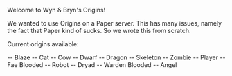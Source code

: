 Welcome to Wyn & Bryn's Origins!

We wanted to use Origins on a Paper server. This has many issues, namely the fact that Paper kind of sucks.
So we wrote this from scratch.

Current origins available:

-- Blaze
-- Cat
-- Cow
-- Dwarf
-- Dragon
-- Skeleton
-- Zombie
-- Player
-- Fae Blooded
-- Robot
-- Dryad
-- Warden Blooded
-- Angel


